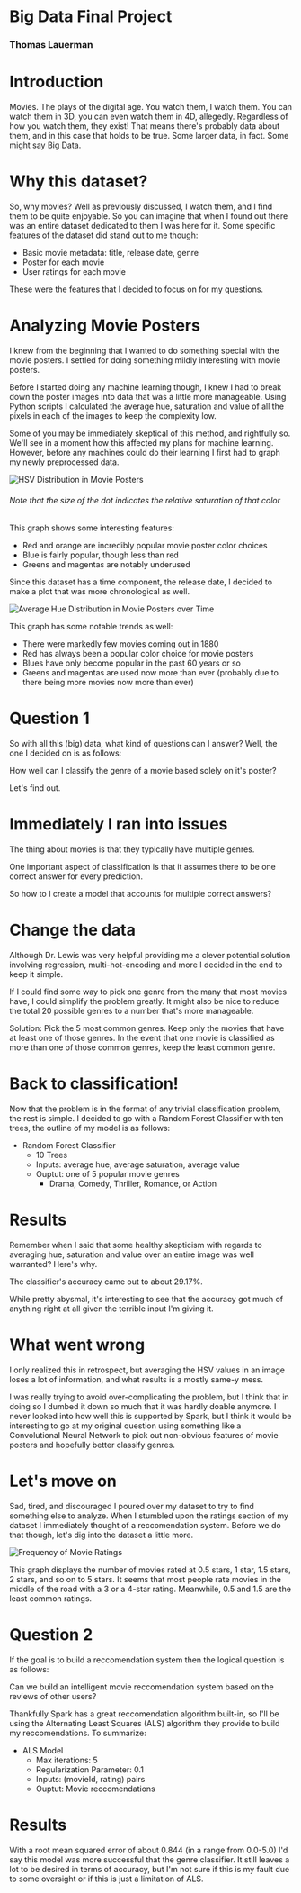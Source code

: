 # Big Data Final Project

### Thomas Lauerman

# Introduction

Movies. The plays of the digital age. You watch them, I watch them. You can watch them in 3D, you can even
watch them in 4D, allegedly. Regardless of how you watch them, they exist! That means there's probably data about them,
and in this case that holds to be true. Some larger data, in fact. Some might say Big Data.

# Why this dataset?

So, why movies? Well as previously discussed, I watch them, and I find them to be quite enjoyable.
So you can imagine that when I found out there was an entire dataset dedicated to them I was here for it.
Some specific features of the dataset did stand out to me though:

- Basic movie metadata: title, release date, genre
- Poster for each movie
- User ratings for each movie

These were the features that I decided to focus on for my questions.

# Analyzing Movie Posters

I knew from the beginning that I wanted to do something special with the movie posters.
I settled for doing something mildly interesting with movie posters.

Before I started doing any machine learning though, I knew I had to break down the poster images
into data that was a little more manageable. Using Python scripts I calculated the average
hue, saturation and value of all the pixels in each of the images to keep the complexity low.

Some of you may be immediately skeptical of this method, and rightfully so. We'll see in a moment how this affected
my plans for machine learning. However, before any machines could do their learning I first had to
graph my newly preprocessed data.

![HSV Distribution in Movie Posters](/img/hsv_dist.png)

###### Note that the size of the dot indicates the relative saturation of that color

This graph shows some interesting features:

- Red and orange are incredibly popular movie poster color choices
- Blue is fairly popular, though less than red
- Greens and magentas are notably underused

Since this dataset has a time component, the release date, I decided to make a plot that was more chronological as well.

![Average Hue Distribution in Movie Posters over Time](/img/hue_over_time.png)

This graph has some notable trends as well:

- There were markedly few movies coming out in 1880
- Red has always been a popular color choice for movie posters
- Blues have only become popular in the past 60 years or so
- Greens and magentas are used now more than ever (probably due to there being more movies now more than ever)

# Question 1

So with all this (big) data, what kind of questions can I answer? Well, the one I decided on is as follows:

How well can I classify the genre of a movie based solely on it's poster?

Let's find out.

# Immediately I ran into issues

The thing about movies is that they typically have multiple genres.

One important aspect of classification is that it assumes there to be one correct answer for every prediction.

So how to I create a model that accounts for multiple correct answers?

# Change the data

Although Dr. Lewis was very helpful providing me a clever potential solution involving regression, multi-hot-encoding and more I decided in the end to keep it simple.

If I could find some way to pick one genre from the many that most movies have, I could simplify the problem greatly. It might also be nice to reduce the total 20 possible genres to a number that's more manageable.

Solution: Pick the 5 most common genres. Keep only the movies that have at least one of those genres. In the event that one movie is classified as more than one of those common genres, keep the least common genre.

# Back to classification!

Now that the problem is in the format of any trivial classification problem, the rest is simple. I decided to go with a Random Forest Classifier with ten trees, the outline of my model is as follows:

- Random Forest Classifier
  - 10 Trees
  - Inputs: average hue, average saturation, average value
  - Ouptut: one of 5 popular movie genres
    - Drama, Comedy, Thriller, Romance, or Action

# Results

Remember when I said that some healthy skepticism with regards to averaging hue, saturation and value over an entire image was well warranted? Here's why.

The classifier's accuracy came out to about 29.17%.

While pretty abysmal, it's interesting to see that the accuracy got much of anything right at all given the terrible input I'm giving it.

# What went wrong

I only realized this in retrospect, but averaging the HSV values in an image loses a lot of information, and what results is a mostly same-y mess.

I was really trying to avoid over-complicating the problem, but I think that in doing so I dumbed it down so much that it was hardly doable anymore. I never looked into how well this is supported by Spark, but I think it would be interesting to go at my original question using something like a Convolutional Neural Network to pick out non-obvious features of movie posters and hopefully better classify genres.

# Let's move on

Sad, tired, and discouraged I poured over my dataset to try to find something else to analyze.
When I stumbled upon the ratings section of my dataset I immediately thought of a reccomendation system.
Before we do that though, let's dig into the dataset a little more.

![Frequency of Movie Ratings](/img/freq_movie_ratings.png)

This graph displays the number of movies rated at 0.5 stars, 1 star, 1.5 stars, 2 stars, and so on to 5 stars.
It seems that most people rate movies in the middle of the road with a 3 or a 4-star rating. Meanwhile, 0.5 and 1.5 are the least common ratings.

# Question 2

If the goal is to build a reccomendation system then the logical question is as follows:

Can we build an intelligent movie reccomendation system based on the reviews of other users?

Thankfully Spark has a great reccomendation algorithm built-in, so I'll be using the Alternating Least Squares (ALS) algorithm they provide to build my reccomendations. To summarize:

- ALS Model
  - Max iterations: 5
  - Regularization Parameter: 0.1
  - Inputs: (movieId, rating) pairs
  - Ouptut: Movie reccomendations

# Results

With a root mean squared error of about 0.844 (in a range from 0.0-5.0) I'd say this model was more successful that the genre classifier. It still leaves a lot to be desired in terms of accuracy, but I'm not sure if this is my fault due to some oversight or if this is just a limitation of ALS.
